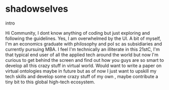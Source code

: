 # shadowselves
intro

Hi Community, I dont know anything of coding but just exploring and following the guidelines. Yes, I am overwhelmed by the UI. A bit of myself, I'm an economics graduate with philosophy and pol sc as subsidiaries and currently pursuing MBA. I feel I'm technically an illiterate in this 21stC, I'm that typical end user of all the applied tech around the world but now I'm curious to get behind the screen and find out how you guys are so smart to develop all this crazy stuff in virtual world. Would want to write a paper on virtual ontologies maybe in future but as of now I just want to upskill my tech skills and develop some crazy stuff of my own , maybe contribute a tiny bit to this global high-tech ecosystem. 
